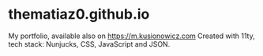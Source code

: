 # thematiaz0.github.io
My portfolio, available also on https://m.kusionowicz.com
Created with 11ty, tech stack: Nunjucks, CSS, JavaScript and JSON.
